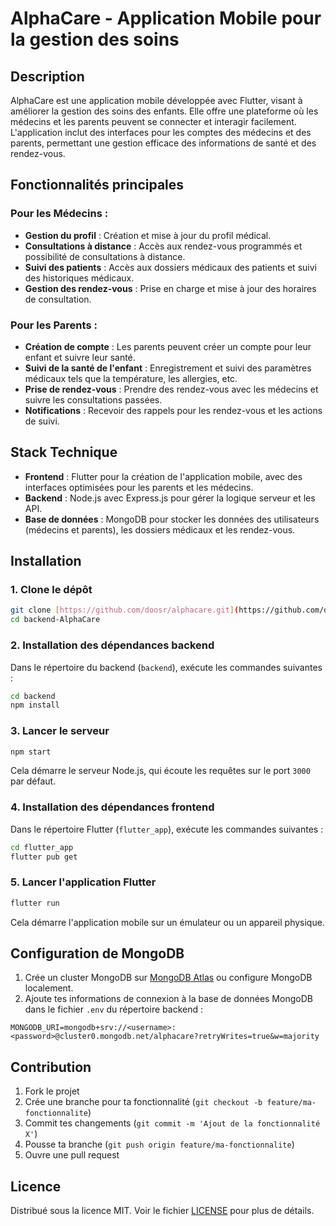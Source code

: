 # AlphaCare - Application Mobile pour la gestion des soins

## Description

AlphaCare est une application mobile développée avec Flutter, visant à améliorer la gestion des soins des enfants. Elle offre une plateforme où les médecins et les parents peuvent se connecter et interagir facilement. L'application inclut des interfaces pour les comptes des médecins et des parents, permettant une gestion efficace des informations de santé et des rendez-vous.

## Fonctionnalités principales

### Pour les Médecins :
- **Gestion du profil** : Création et mise à jour du profil médical.
- **Consultations à distance** : Accès aux rendez-vous programmés et possibilité de consultations à distance.
- **Suivi des patients** : Accès aux dossiers médicaux des patients et suivi des historiques médicaux.
- **Gestion des rendez-vous** : Prise en charge et mise à jour des horaires de consultation.

### Pour les Parents :
- **Création de compte** : Les parents peuvent créer un compte pour leur enfant et suivre leur santé.
- **Suivi de la santé de l'enfant** : Enregistrement et suivi des paramètres médicaux tels que la température, les allergies, etc.
- **Prise de rendez-vous** : Prendre des rendez-vous avec les médecins et suivre les consultations passées.
- **Notifications** : Recevoir des rappels pour les rendez-vous et les actions de suivi.

## Stack Technique

- **Frontend** : Flutter pour la création de l'application mobile, avec des interfaces optimisées pour les parents et les médecins.
- **Backend** : Node.js avec Express.js pour gérer la logique serveur et les API.
- **Base de données** : MongoDB pour stocker les données des utilisateurs (médecins et parents), les dossiers médicaux et les rendez-vous.

## Installation

### 1. Clone le dépôt

```bash
git clone [https://github.com/doosr/alphacare.git](https://github.com/doosr/backend-AlphaCare)
cd backend-AlphaCare
```

### 2. Installation des dépendances backend

Dans le répertoire du backend (`backend`), exécute les commandes suivantes :

```bash
cd backend
npm install
```

### 3. Lancer le serveur

```bash
npm start
```

Cela démarre le serveur Node.js, qui écoute les requêtes sur le port `3000` par défaut.

### 4. Installation des dépendances frontend

Dans le répertoire Flutter (`flutter_app`), exécute les commandes suivantes :

```bash
cd flutter_app
flutter pub get
```

### 5. Lancer l'application Flutter

```bash
flutter run
```

Cela démarre l'application mobile sur un émulateur ou un appareil physique.

## Configuration de MongoDB

1. Crée un cluster MongoDB sur [MongoDB Atlas](https://www.mongodb.com/cloud/atlas) ou configure MongoDB localement.
2. Ajoute tes informations de connexion à la base de données MongoDB dans le fichier `.env` du répertoire backend :

```env
MONGODB_URI=mongodb+srv://<username>:<password>@cluster0.mongodb.net/alphacare?retryWrites=true&w=majority
```

## Contribution

1. Fork le projet
2. Crée une branche pour ta fonctionnalité (`git checkout -b feature/ma-fonctionnalite`)
3. Commit tes changements (`git commit -m 'Ajout de la fonctionnalité X'`)
4. Pousse ta branche (`git push origin feature/ma-fonctionnalite`)
5. Ouvre une pull request

## Licence

Distribué sous la licence MIT. Voir le fichier [LICENSE](LICENSE) pour plus de détails.
